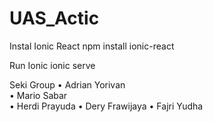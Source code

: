 # UAS_Actic

Instal Ionic React
npm install ionic-react

Run Ionic 
ionic serve

Seki Group
• Adrian Yorivan  
• Mario Sabar      
• Herdi Prayuda
• Dery Frawijaya
• Fajri Yudha
